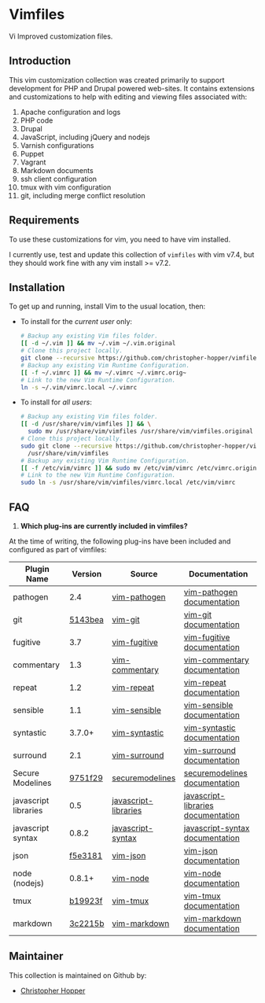 Vimfiles
========

Vi Improved customization files.

## Introduction

This vim customization collection was created primarily to support development for PHP and Drupal powered web-sites. It contains extensions and customizations to help with editing and viewing files associated with:

1. Apache configuration and logs
1. PHP code
1. Drupal 
1. JavaScript, including jQuery and nodejs
1. Varnish configurations
1. Puppet
1. Vagrant
1. Markdown documents
1. ssh client configuration
1. tmux with vim configuration
1. git, including merge conflict resolution

## Requirements

To use these customizations for vim, you need to have vim installed. 

I currently use, test and update this collection of `vimfiles` with vim v7.4, but they should work fine with any vim install >= v7.2. 

## Installation

To get up and running, install Vim to the usual location, then:

- To install for the _current user_ only:

  ```sh
  # Backup any existing Vim files folder.
  [[ -d ~/.vim ]] && mv ~/.vim ~/.vim.original
  # Clone this project locally.
  git clone --recursive https://github.com/christopher-hopper/vimfiles.git ~/.vim
  # Backup any existing Vim Runtime Configuration.
  [[ -f ~/.vimrc ]] && mv ~/.vimrc ~/.vimrc.orig~
  # Link to the new Vim Runtime Configuration.
  ln -s ~/.vim/vimrc.local ~/.vimrc
  ```

- To install for _all users_:
  
  ```sh
  # Backup any existing Vim files folder.
  [[ -d /usr/share/vim/vimfiles ]] && \
    sudo mv /usr/share/vim/vimfiles /usr/share/vim/vimfiles.original
  # Clone this project locally.
  sudo git clone --recursive https://github.com/christopher-hopper/vimfiles.git \
    /usr/share/vim/vimfiles
  # Backup any existing Vim Runtime Configuration.
  [[ -f /etc/vim/vimrc ]] && sudo mv /etc/vim/vimrc /etc/vimrc.original
  # Link to the new Vim Runtime Configuration.
  sudo ln -s /usr/share/vim/vimfiles/vimrc.local /etc/vim/vimrc
  ```

## FAQ

1. **Which plug-ins are currently included in vimfiles?**
  
  At the time of writing, the following plug-ins have been included and configured as part of vimfiles:

  | Plugin Name          | Version     | Source                   | Documentation                          |
  |----------------------|-------------|--------------------------|----------------------------------------|
  | pathogen             | 2.4         | [vim-pathogen][]         | [vim-pathogen documentation][]         |
  | git                  | [5143bea][] | [vim-git][]              | [vim-git documentation][]              |
  | fugitive             | 3.7         | [vim-fugitive][]         | [vim-fugitive documentation][]         |
  | commentary           | 1.3         | [vim-commentary][]       | [vim-commentary documentation][]       |
  | repeat               | 1.2         | [vim-repeat][]           | [vim-repeat documentation][]           |
  | sensible             | 1.1         | [vim-sensible][]         | [vim-sensible documentation][]         |
  | syntastic            | 3.7.0+      | [vim-syntastic][]        | [vim-syntastic documentation][]        |
  | surround             | 2.1         | [vim-surround][]         | [vim-surround documentation][]         |
  | Secure Modelines     | [9751f29][] | [securemodelines][]      | [securemodelines documentation][]      |
  | javascript libraries | 0.5         | [javascript-libraries][] | [javascript-libraries documentation][] |
  | javascript syntax    | 0.8.2       | [javascript-syntax][]    | [javascript-syntax documentation][]    |
  | json                 | [f5e3181][] | [vim-json][]             | [vim-json documentation][]             |
  | node (nodejs)        | 0.8.1+      | [vim-node][]             | [vim-node documentation][]             |
  | tmux                 | [b19923f][] | [vim-tmux][]             | [vim-tmux documentation][]             |
  | markdown             | [3c2215b][] | [vim-markdown][]         | [vim-markdown documentation][]         |

[vim-pathogen]: https://github.com/tpope/vim-pathogen
[vim-pathogen documentation]: http://www.vim.org/scripts/script.php?script_id=2332
[vim-fugitive]: https://github.com/tpope/vim-fugitive
[vim-fugitive documentation]: http://www.vim.org/scripts/script.php?script_id=2975
[vim-git]: https://github.com/tpope/vim-git
[vim-git documentation]: http://www.vim.org/scripts/script.php?script_id=1654
[5143bea]: https://github.com/tpope/vim-git/commit/5143bea
[vim-commentary]: https://github.com/tpope/vim-commentary
[vim-commentary documentation]: http://www.vim.org/scripts/script.php?script_id=3695
[vim-repeat]: https://github.com/tpope/vim-repeat
[vim-repeat documentation]: http://www.vim.org/scripts/script.php?script_id=2136
[vim-sensible]: https://github.com/tpope/vim-sensible
[vim-sensible documentation]: http://www.vim.org/scripts/script.php?script_id=4391
[vim-syntastic]: https://github.com/scrooloose/syntastic
[vim-syntastic documentation]: http://www.vim.org/scripts/script.php?script_id=2736
[vim-surround]: https://github.com/tpope/vim-surround
[vim-surround documentation]: http://www.vim.org/scripts/script.php?script_id=1697
[securemodelines]: https://github.com/ciaranm/securemodelines
[securemodelines documentation]: http://www.vim.org/scripts/script.php?script_id=1876
[9751f29]: https://github.com/ciaranm/securemodelines/tree/9751f29
[javascript-libraries]: https://github.com/othree/javascript-libraries-syntax.vim
[javascript-libraries documentation]: http://www.vim.org/scripts/script.php?script_id=4428
[javascript-syntax]: https://github.com/jelera/vim-javascript-syntax
[javascript-syntax documentation]: http://www.vim.org/scripts/script.php?script_id=3425
[vim-json]: https://github.com/elzr/vim-json
[vim-json documentation]: https://github.com/elzr/vim-json#readme
[f5e3181]: https://github.com/elzr/vim-json/commit/f5e3181
[vim-node]: https://github.com/moll/vim-node
[vim-node documentation]: http://www.vim.org/scripts/script.php?script_id=4674
[vim-markdown]: https://github.com/tpope/vim-markdown
[vim-markdown documentation]: https://github.com/tpope/vim-markdown#readme
[3c2215b]: https://github.com/tpope/vim-markdown/commit/3c2215b
[vim-tmux]: https://github.com/tmux-plugins/vim-tmux
[b19923f]: https://github.com/tmux-plugins/vim-tmux/commit/b19923f
[vim-tmux documentation]: https://github.com/tmux-plugins/vim-tmux#readme

## Maintainer

This collection is maintained on Github by:

- [Christopher Hopper](https://github.com/christopher-hopper)
